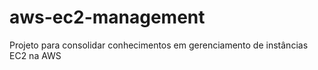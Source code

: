 # aws-ec2-management
Projeto para consolidar conhecimentos em gerenciamento de instâncias EC2 na AWS
